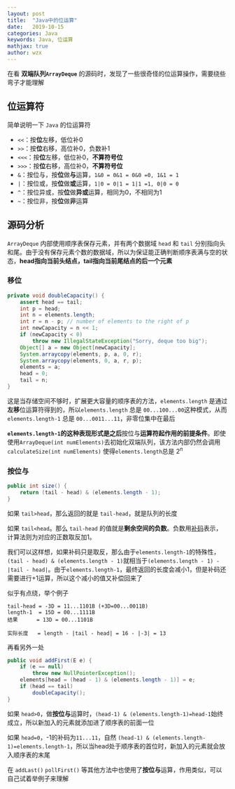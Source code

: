 ```yaml
---
layout: post
title:  "Java中的位运算"
date:   2019-10-15
categories: Java
keywords: Java, 位运算
mathjax: true
author: wzx
---
```


在看 **双端队列`ArrayDeque`** 的源码时，发现了一些很奇怪的位运算操作，需要绕些弯子才能理解





## 位运算符
简单说明一下 `Java` 的位运算符
- `<<`：按**位**左移，低位补0
- `>>`：按**位**右移，高位补0，负数补1
- `<<<`：按**位**左移，低位补0，**不算符号位**
- `>>>`：按**位**右移，高位补0，**不算符号位**
- `&`：按位与，按**位**做**与**运算，`1&0 = 0&1 = 0&0 =0, 1&1 = 1`
- `|`：按位或，按**位**做**或**运算，`1|0 = 0|1 = 1|1 =1, 0|0 = 0`
- `^`：按位异或，按**位**做**异或**运算，相同为0，不相同为1
- `~`：按位非，按**位**做**非**运算

## 源码分析
`ArrayDeque` 内部使用顺序表保存元素，并有两个数据域 `head` 和 `tail` 分别指向头和尾。由于没有保存元素个数的数据域，所以为保证能正确判断顺序表满与空的状态，**head指向当前头结点，tail指向当前尾结点的后一个元素**

### 移位
```java
private void doubleCapacity() {
    assert head == tail;
    int p = head;
    int n = elements.length;
    int r = n - p; // number of elements to the right of p
    int newCapacity = n << 1;
    if (newCapacity < 0)
        throw new IllegalStateException("Sorry, deque too big");
    Object[] a = new Object[newCapacity];
    System.arraycopy(elements, p, a, 0, r);
    System.arraycopy(elements, 0, a, r, p);
    elements = a;
    head = 0;
    tail = n;
}
```
这是当存储空间不够时，扩展更大容量的顺序表的方法，`elements.length` 是通过**左移**位运算符得到的，所以`elements.length` 总是 `00...100...00`这种模式，从而 `elements.length-1` 总是 `00...0011...11`，非零位集中在最后

**`elements.length-1`的这种表现形式是之后**按位与**运算符起作用的前提条件**。即使使用`ArrayDeque(int numElements)`去初始化双端队列，该方法内部仍然会调用 `calculateSize(int numElements)` 使得`elements.length`总是 $2^n$

### 按位与

```java
public int size() {
    return (tail - head) & (elements.length - 1);
}
```
如果 `tail>head`，那么返回的就是 `tail-head`，就是队列的长度

如果  `tail<head`。那么 `tail-head` 的值就是**剩余空间的负数**。负数用[补码](https://baike.baidu.com/item/%E8%A1%A5%E7%A0%81)表示，计算法则为对应的正数取反加1。

我们可以这样想，如果补码只是取反，那么由于`elements.length-1`的特殊性，`(tail - head) & (elements.length - 1)`就相当于`(elements.length - 1) - |tail - head|`。由于`elements.length-1`，最终返回的长度会减小1，但是补码还需要进行+1运算，所以这个减小的值又补偿回来了

似乎有点绕，举个例子
```
tail-head = -3D = 11...1101B (+3D=00...0011B)
length-1  = 15D = 00...1111B
结果      = 13D = 00...1101B

实际长度   = length - |tail - head| = 16 - |-3| = 13
```

再看另外一处

```java
public void addFirst(E e) {
    if (e == null)
        throw new NullPointerException();
    elements[head = (head - 1) & (elements.length - 1)] = e;
    if (head == tail)
        doubleCapacity();
}
```
如果 `head>0`，做**按位与**运算时，`(head-1) & (elements.length-1)=head-1`始终成立，所以新加入的元素就添加进了顺序表的前面一位

如果 `head=0`，-1的补码为`11...11`，自然 `(head-1) & (elements.length-1)=elements.length-1`，所以当head处于顺序表的首位时，新加入的元素就会放入顺序表的末尾

在 `addLast()` `pollFirst()` 等其他方法中也使用了**按位与**运算，作用类似，可以自己试着举例子来理解
